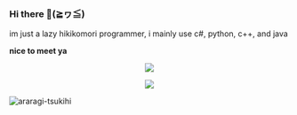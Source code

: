 ### Hi there 👋(≧ヮ≦)
im just a lazy hikikomori programmer, i mainly use c#, python, c++, and java  

**nice to meet ya**

<p align="center">
  <!-- Metrics -->
  <img src="https://github.com/iloveichigomashimaro/iloveichigomashimaro/blob/main/github-metrics.svg">
</p>

<p align="center">
  <!-- Counter -->
  <img src="https://count.getloli.com/get/@zZHorizonZz?theme=moebooru">
</p>

![araragi-tsukihi](https://github.com/iloveichigomashimaro/iloveichigomashimaro/assets/137470257/ab07780d-c926-4426-a07d-3e139472192a)
